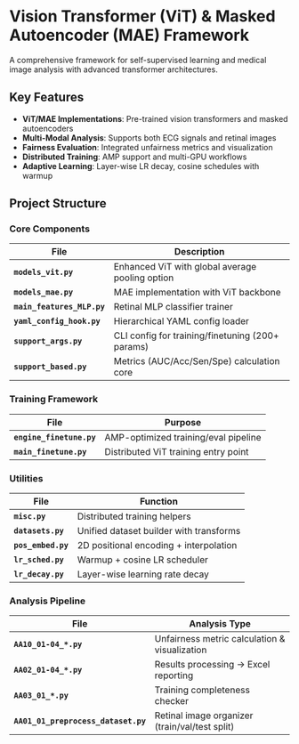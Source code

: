 # Vision Transformer (ViT) & Masked Autoencoder (MAE) Framework

A comprehensive framework for self-supervised learning and medical image analysis with advanced transformer architectures.

## Key Features
- **ViT/MAE Implementations**: Pre-trained vision transformers and masked autoencoders
- **Multi-Modal Analysis**: Supports both ECG signals and retinal images
- **Fairness Evaluation**: Integrated unfairness metrics and visualization
- **Distributed Training**: AMP support and multi-GPU workflows
- **Adaptive Learning**: Layer-wise LR decay, cosine schedules with warmup

## Project Structure

### Core Components
| File | Description |
|------|-------------|
| **`models_vit.py`** | Enhanced ViT with global average pooling option |
| **`models_mae.py`** | MAE implementation with ViT backbone |
| **`main_features_MLP.py`** | Retinal MLP classifier trainer |
| **`yaml_config_hook.py`** | Hierarchical YAML config loader |
| **`support_args.py`** | CLI config for training/finetuning (200+ params) |
| **`support_based.py`** | Metrics (AUC/Acc/Sen/Spe) calculation core |

### Training Framework
| File | Purpose |
|------|---------|
| **`engine_finetune.py`** | AMP-optimized training/eval pipeline |
| **`main_finetune.py`** | Distributed ViT training entry point |

### Utilities
| File | Function |
|------|----------|
| **`misc.py`** | Distributed training helpers |
| **`datasets.py`** | Unified dataset builder with transforms |
| **`pos_embed.py`** | 2D positional encoding + interpolation |
| **`lr_sched.py`** | Warmup + cosine LR scheduler |
| **`lr_decay.py`** | Layer-wise learning rate decay |

### Analysis Pipeline
| File | Analysis Type |
|------|---------------|
| **`AA10_01-04_*.py`** | Unfairness metric calculation & visualization |
| **`AA02_01-04_*.py`** | Results processing → Excel reporting |
| **`AA03_01_*.py`** | Training completeness checker |
| **`AA01_01_preprocess_dataset.py`** | Retinal image organizer (train/val/test split) |

